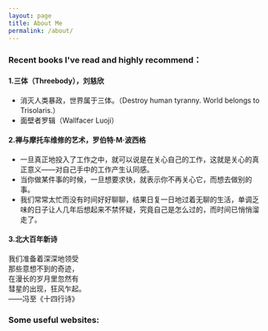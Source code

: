 ```yaml
---
layout: page
title: About Me
permalink: /about/
---
```

### Recent books I've read and highly recommend：
#### 1.三体（Threebody），刘慈欣  
* 消灭人类暴政，世界属于三体。（Destroy human tyranny. World belongs to Trisolaris.）   
* 面壁者罗辑（Wallfacer Luoji）
#### 2.禅与摩托车维修的艺术，罗伯特·M·波西格
* 一旦真正地投入了工作之中，就可以说是在关心自己的工作，这就是关心的真正意义——对自己手中的工作产生认同感。
* 当你做某件事的时候，一旦想要求快，就表示你不再关心它，而想去做别的事。
* 我们常常太忙而没有时间好好聊聊，结果日复一日地过着无聊的生活，单调乏味的日子让人几年后想起来不禁怀疑，究竟自己是怎么过的，而时间已悄悄溜走了。
#### 3.北大百年新诗
我们准备着深深地领受   
那些意想不到的奇迹，   
在漫长的岁月里忽然有   
彗星的出现，狂风乍起。   
——冯至《十四行诗》
<br>
### Some useful websites:      
